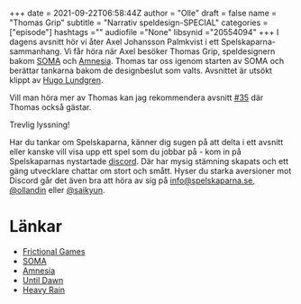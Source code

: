 +++ 
date = 2021-09-22T06:58:44Z
author = "Olle"
draft = false
name = "Thomas Grip"
subtitle = "Narrativ speldesign-SPECIAL"
categories = ["episode"]
hashtags =""
audiofile ="None"
libsynid ="20554094"
+++
I dagens avsnitt hör vi åter Axel Johansson Palmkvist i ett Spelskaparna-sammanhang. Vi får höra när Axel besöker Thomas Grip, speldesignern bakom [SOMA](https://somagame.com/) och [Amnesia](http://amnesiagame.com/). Thomas tar oss igenom starten av SOMA och berättar tankarna bakom de designbeslut som valts. Avsnittet är utsökt klippt av [Hugo Lundgren](https://hugolundgren.com/).

Vill man höra mer av Thomas kan jag rekommendera avsnitt [#35](/episode/35) där Thomas också gästar.

Trevlig lyssning!

Har du tankar om Spelskaparna, känner dig sugen på att delta i ett avsnitt eller kanske vill visa upp ett spel som du jobbar på - kom in på Spelskaparnas nystartade [discord](https://discord.gg/hBHEXss). Där har mysig stämning skapats och ett gäng utvecklare chattar om stort och smått. Hyser du starka aversioner mot Discord går det även bra att höra av sig på info@spelskaparna.se, [@ollandin](https://twitter.com/ollelandin) eller [@saikyun](https://twitter.com/Saikyun).


# Länkar
* [Frictional Games](https://frictionalgames.com/)
* [SOMA](https://somagame.com/)
* [Amnesia](http://amnesiagame.com/#main)
* [Until Dawn](https://www.youtube.com/watch?v=3NcF7EOnjow&ab_channel=PlayStation)
* [Heavy Rain](https://www.youtube.com/watch?v=YVYiJ3VSp60&ab_channel=PlayStation)
